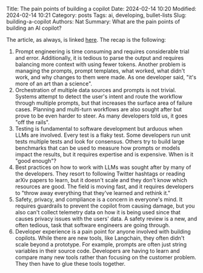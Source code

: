 Title: The pain points of building a copilot
Date: 2024-02-14 10:20
Modified: 2024-02-14 10:21
Category: posts
Tags: ai, developing, bullet-lists
Slug: building-a-copilot
Authors: Nat
Summary: What are the pain points of building an AI copilot?

The article, as always, is linked [here](https://austinhenley.com/blog/copilotpainpoints.html). The recap is the following:

1. Prompt engineering is time consuming and requires considerable trial and error. Additionally, it is tedious to parse the output and requires balancing more context with using fewer tokens. Another problem is managing the prompts, prompt templates, what worked, what didn't work, and why changes to them were made. As one developer said, "it's more of an art than a science".
2. Orchestration of multiple data sources and prompts is not trivial. Systems attempt to detect the user's intent and route the workflow through multiple prompts, but that increases the surface area of failure cases. Planning and multi-turn workflows are also sought after but prove to be even harder to steer. As many developers told us, it goes "off the rails".
3. Testing is fundamental to software development but arduous when LLMs are involved. Every test is a flaky test. Some developers run unit tests multiple tests and look for consensus. Others try to build large benchmarks that can be used to measure how prompts or models impact the results, but it requires expertise and is expensive. When is it "good enough"?
4. Best practices on how to work with LLMs was sought after by many of the developers. They resort to following Twitter hashtags or reading arXiv papers to learn, but it doesn't scale and they don't know which resources are good. The field is moving fast, and it requires developers to "throw away everything that they've learned and rethink it."
5. Safety, privacy, and compliance is a concern in everyone's mind. It requires guardrails to prevent the copilot from causing damage, but you also can't collect telemetry data on how it is being used since that causes privacy issues with the users' data. A safety review is a new, and often tedious, task that software engineers are going through.
6. Developer experience is a pain point for anyone involved with building copilots. While there are new tools, like Langchain, they often didn't scale beyond a prototype. For example, prompts are often just string variables in their source code. Developers are having to learn and compare many new tools rather than focusing on the customer problem. They then have to glue these tools together.
